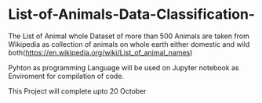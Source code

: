 # List-of-Animals-Data-Classification-
The List of Animal whole Dataset of more than 500 Animals are taken from Wikipedia as collection of animals on whole earth either domestic and wild both(https://en.wikipedia.org/wiki/List_of_animal_names)

Pyhton as programming Language will be used on Jupyter notebook as Enviroment for compilation of code.

This Project will complete upto 20 October
